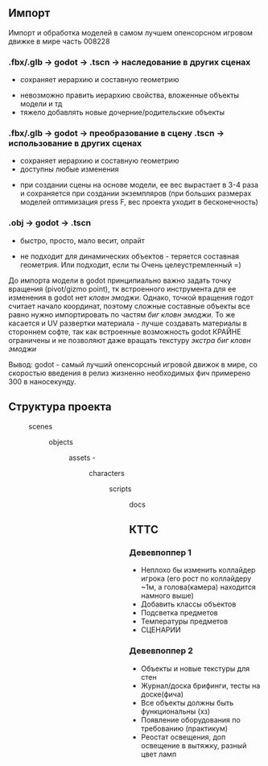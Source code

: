 ## Импорт ##
Импорт и обработка моделей в самом лучшем опенсорсном игровом движке в мире часть 008228

### .fbx/.glb -> godot -> .tscn -> наследование в других сценах
+ сохраняет иерархию и составную геометрию
- невозможно править иерархию свойства, вложенные объекты модели и тд
- тяжело добавлять новые дочерние/родительские объекты

### .fbx/.glb -> godot -> преобразование в сцену .tscn -> использование в других сценах
+ сохраняет иерархию и составную геометрию
+ доступны любые изменения
- при создании сцены на основе модели, ее вес вырастает в 3-4 раза и сохраняется при создании экземпляров (при больших размерах моделей оптимизация press F, вес проекта уходит в бесконечность) 

### .obj -> godot -> .tscn 
+ быстро, просто, мало весит, олрайт
- не подходит для динамических объектов - теряется составная геометрия. Или подходит, если ты Очень целеустремленный =)

До импорта модели в godot принципиально важно задать точку вращения (pivot/gizmo point), тк встроенного инструмента для ее изменения в godot нет *кловн эмоджи*. Однако, точкой вращения годот считает начало координат, поэтому сложные составные объекты все равно нужно импортировать по частям *биг кловн эмоджи*. То же касается и UV развертки материала - лучше создавать материалы в стороннем софте, так как встроенные возможность godot КРАЙНЕ ограничены и не позволяют даже вращать текстуру *экстра биг кловн эмоджи*

Вывод: godot - самый лучший опенсорсный игровой движок в мире, со скоростью введения в релиз жизненно необходимых фич примерено 300 в наносекунду.

## Структура проекта ##
<DIR> scenes
<DIR> objects
<DIR> assets - 
<DIR> characters
<DIR> scripts
<DIR> docs

## КТТС ##
### Девевпоппер 1
* Неплохо бы изменить коллайдер игрока (его рост по коллайдеру ~1м, а голова(камера) находится намного выше)
* Добавить классы объектов
* Подсветка предметов
* Температуры предметов
* СЦЕНАРИИ
### Девевпоппер 2
* Объекты и новые текстуры для стен
* Журнал/доска брифинги, тесты на доске(фича)
* Все объекты должны быть функциональны (хз)
* Появление оборудования по требованию (практикум)
* Реостат освещения, доп освещение в вытяжку, разный цвет ламп

